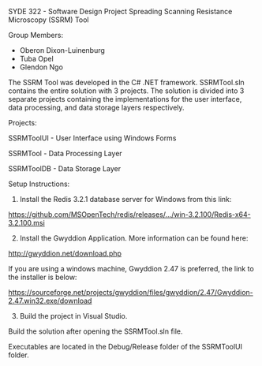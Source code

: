 SYDE 322 - Software Design Project
Spreading Scanning Resistance Microscopy (SSRM) Tool

Group Members:
- Oberon Dixon-Luinenburg
- Tuba Opel
- Glendon Ngo

The SSRM Tool was developed in the C# .NET framework. SSRMTool.sln contains the entire solution with 3 projects. The solution is divided into 3 separate projects containing the implementations for the user interface, data processing, and data storage layers respectively.

Projects:

SSRMToolUI - User Interface using Windows Forms

SSRMTool - Data Processing Layer

SSRMToolDB - Data Storage Layer

Setup Instructions:
1) Install the Redis 3.2.1 database server for Windows from this link:

https://github.com/MSOpenTech/redis/releases/.../win-3.2.100/Redis-x64-3.2.100.msi

2) Install the Gwyddion Application. More information can be found here:

http://gwyddion.net/download.php

If you are using a windows machine, Gwyddion 2.47 is preferred, the link to the installer is below:

https://sourceforge.net/projects/gwyddion/files/gwyddion/2.47/Gwyddion-2.47.win32.exe/download

3) Build the project in Visual Studio.

Build the solution after opening the SSRMTool.sln file.

Executables are located in the Debug/Release folder of the SSRMToolUI folder.

